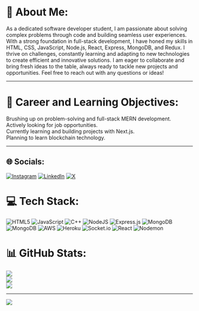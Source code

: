 # 💫 About Me:
As a dedicated software developer student, I am passionate about solving complex problems through code and building seamless user experiences. With a strong foundation in full-stack development, I have honed my skills in HTML, CSS, JavaScript, Node.js, React, Express, MongoDB, and Redux. I thrive on challenges, constantly learning and adapting to new technologies to create efficient and innovative solutions. I am eager to collaborate and bring fresh ideas to the table, always ready to tackle new projects and opportunities. Feel free to reach out with any questions or ideas!
<hr>
<h1> 🍳 Career and Learning Objectives:</h1>
Brushing up on problem-solving and full-stack MERN development. <br>
Actively looking for job opportunities. <br>
Currently learning and building projects with Next.js. <br>
Planning to learn blockchain technology. <br>

<hr>

## 🌐 Socials:
[![Instagram](https://img.shields.io/badge/Instagram-%23E4405F.svg?logo=Instagram&logoColor=white)](https://instagram.com/naman__sharma) [![LinkedIn](https://img.shields.io/badge/LinkedIn-%230077B5.svg?logo=linkedin&logoColor=white)](https://www.linkedin.com/in/nmnnrb/) [![X](https://img.shields.io/badge/X-black.svg?logo=X&logoColor=white)](https://x.com/naman__sharma2) 

# 💻 Tech Stack:
![HTML5](https://img.shields.io/badge/html5-%23E34F26.svg?style=for-the-badge&logo=html5&logoColor=white) ![JavaScript](https://img.shields.io/badge/javascript-%23323330.svg?style=for-the-badge&logo=javascript&logoColor=%23F7DF1E) ![C++](https://img.shields.io/badge/c++-%2300599C.svg?style=for-the-badge&logo=c%2B%2B&logoColor=white) ![NodeJS](https://img.shields.io/badge/node.js-6DA55F?style=for-the-badge&logo=node.js&logoColor=white) ![Express.js](https://img.shields.io/badge/express.js-%23404d59.svg?style=for-the-badge&logo=express&logoColor=%2361DAFB) ![MongoDB](https://img.shields.io/badge/MongoDB-%234ea94b.svg?style=for-the-badge&logo=mongodb&logoColor=white) ![MongoDB](https://img.shields.io/badge/MongoDB-%234ea94b.svg?style=for-the-badge&logo=mongodb&logoColor=white) ![AWS](https://img.shields.io/badge/AWS-%23FF9900.svg?style=for-the-badge&logo=amazon-aws&logoColor=white) ![Heroku](https://img.shields.io/badge/heroku-%23430098.svg?style=for-the-badge&logo=heroku&logoColor=white) ![Socket.io](https://img.shields.io/badge/Socket.io-black?style=for-the-badge&logo=socket.io&badgeColor=010101) ![React](https://img.shields.io/badge/react-%2320232a.svg?style=for-the-badge&logo=react&logoColor=%2361DAFB) ![Nodemon](https://img.shields.io/badge/NODEMON-%23323330.svg?style=for-the-badge&logo=nodemon&logoColor=%BBDEAD)
# 📊 GitHub Stats:
![](https://github-readme-stats.vercel.app/api?username=nmnnrb&theme=codeSTACKr&hide_border=false&include_all_commits=false&count_private=false)<br/>
![](https://github-readme-streak-stats.herokuapp.com/?user=nmnnrb&theme=codeSTACKr&hide_border=false)<br/>
![](https://github-readme-stats.vercel.app/api/top-langs/?username=nmnnrb&theme=codeSTACKr&hide_border=false&include_all_commits=false&count_private=false&layout=compact)

---
[![](https://visitcount.itsvg.in/api?id=nmnnrb&icon=1&color=8)](https://visitcount.itsvg.in)

<!-- Proudly created with GPRM ( https://gprm.itsvg.in ) -->
